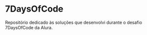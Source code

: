 # 7DaysOfCode
Repositório dedicado às soluções que desenvolvi durante o desafio 7DaysOfCode da Alura.
